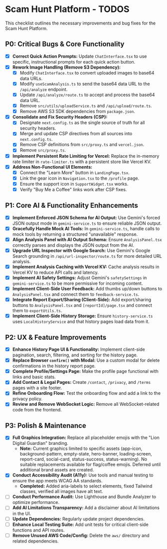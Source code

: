 # Scam Hunt Platform - TODOS

This checklist outlines the necessary improvements and bug fixes for the Scam Hunt Platform.

## P0: Critical Bugs & Core Functionality

- [x] **Correct Quick Action Prompts:** Update `ChatInterface.tsx` to use specific, instructional prompts for each quick action button.
- [x] **Rework Image Handling (Remove S3 Dependency):**
  - [x] Modify `ChatInterface.tsx` to convert uploaded images to base64 data URLs.
  - [x] Modify `useScamAnalysis.ts` to send the base64 data URL to the `/api/analyze` endpoint.
  - [x] Update `/api/analyze/route.ts` to accept and process the base64 data URL.
  - [x] Remove `src/utils/uploadService.ts` and `/api/upload/route.ts`.
  - [x] Remove AWS S3 SDK dependencies from `package.json`.
- [x] **Consolidate and Fix Security Headers (CSP):**
  - [x] Designate `next.config.ts` as the single source of truth for all security headers.
  - [x] Merge and update CSP directives from all sources into `next.config.ts`.
  - [x] Remove CSP definitions from `src/proxy.ts` and `vercel.json`.
  - [x] Remove `src/proxy.ts`.
- [x] **Implement Persistent Rate Limiting for Vercel:** Replace the in-memory rate limiter in `rate-limiter.ts` with a persistent store like Vercel KV.
- [x] **Address Non-Functional UI Elements:**
  - [x] Connect the "Learn More" button in `LandingPage.tsx`.
  - [x] Link the gear icon in `Navigation.tsx` to the `/profile` page.
  - [x] Ensure the support icon in `SupportWidget.tsx` works.
  - [x] Verify "Buy Me a Coffee" links work after CSP fixes.

## P1: Core AI & Functionality Enhancements

- [x] **Implement Enforced JSON Schema for AI Output:** Use Gemini's forced JSON output mode in `gemini-service.ts` to ensure reliable JSON output.
- [x] **Gracefully Handle Mock AI Tools:** In `gemini-service.ts`, handle calls to mock tools by returning a structured "unavailable" response.
- [x] **Align Analysis Panel with AI Output Schema:** Ensure `AnalysisPanel.tsx` correctly parses and displays the JSON output from the AI.
- [x] **Upgrade URL Inspector with Google Search:** Use Gemini's Google Search grounding in `/api/url-inspector/route.ts` for more detailed URL analysis.
- [x] **Implement Analysis Caching with Vercel KV:** Cache analysis results in Vercel KV to reduce API calls and latency.
- [x] **Implement AI Safety Settings:** Adjust Gemini's `safetySettings` in `gemini-service.ts` to be more permissive for incoming content.
- [x] **Implement Client-Side User Feedback:** Add thumbs up/down buttons to `AnalysisPanel.tsx` and connect them to `feedback-service.ts`.
- [x] **Integrate Report Export/Sharing (Client-Side):** Add export/sharing buttons to `AnalysisPanel.tsx` and `[reportId]/page.tsx` and connect them to `exportUtils.ts`.
- [x] **Implement Client-Side History Storage:** Ensure `history-service.ts` uses `LocalHistoryService` and that history pages load data from it.

## P2: UX & Feature Improvements

- [x] **Enhance History Page UI & Functionality:** Implement client-side pagination, search, filtering, and sorting for the history page.
- [x] **Replace Browser `confirm()` with Modal:** Use a custom modal for delete confirmations in the history report page.
- [x] **Complete Profile/Settings Page:** Make the profile page functional with links and basic stats.
- [x] **Add Contact & Legal Pages:** Create `/contact`, `/privacy`, and `/terms` pages with a site footer.
- [x] **Refine Onboarding Flow:** Test the onboarding flow and add a link to the privacy policy.
- [x] **Review and Remove WebSocket Logic:** Remove all WebSocket-related code from the frontend.

## P3: Polish & Maintenance

- [x] **Full Graphics Integration:** Replace all placeholder emojis with the "Lion Digital Guardian" branding.
  - **Note:** Current graphics limited to specific assets (app-icon, background-pattern, empty-state, hero-banner, loading-screen, report-card, social-card, status-success, status-warning). No suitable replacements available for flag/coffee emojis. Deferred until additional brand assets are created.
- [x] **Conduct Accessibility Audit (A11y):** Use tools and manual testing to ensure the app meets WCAG AA standards.
  - **Completed:** Added aria-labels to select elements, fixed Tailwind classes, verified all images have alt text.
- [ ] **Conduct Performance Audit:** Use Lighthouse and Bundle Analyzer to optimize performance.
- [ ] **Add AI Limitations Transparency:** Add a disclaimer about AI limitations in the UI.
- [ ] **Update Dependencies:** Regularly update project dependencies.
- [ ] **Enhance Local Testing Suite:** Add unit tests for critical client-side functions and API routes.
- [ ] **Remove Unused AWS Code/Config:** Delete the `aws/` directory and related dependencies.
